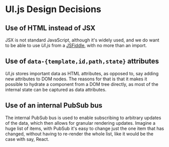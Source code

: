 # UI.js Design Decisions

## Use of HTML instead of JSX

JSX is not standard JavaScript, although it's widely used, and we do
want to be able to use *UI.js* from a [JSFiddle](https://jsfiddle.net),
with no more than an import.

## Use of `data-{template,id,path,state}` attributes

*UI.js* stores important data as HTML attributes, as opposed to, say
adding new attributes to DOM nodes. The reasons for that is that it
makes it possible to hydrate a component from a DOM tree directly, as
most of the internal state can be captured as data attributes.

## Use of an internal PubSub bus

The internal PubSub bus is used to enable subscribing to arbitrary
updates of the data, which then allows for granular rendering updates.
Imagine a huge list of items, with PubSub it's easy to change just the
one item that has changed, without having to re-render the whole list,
like it would be the case with say, React.
